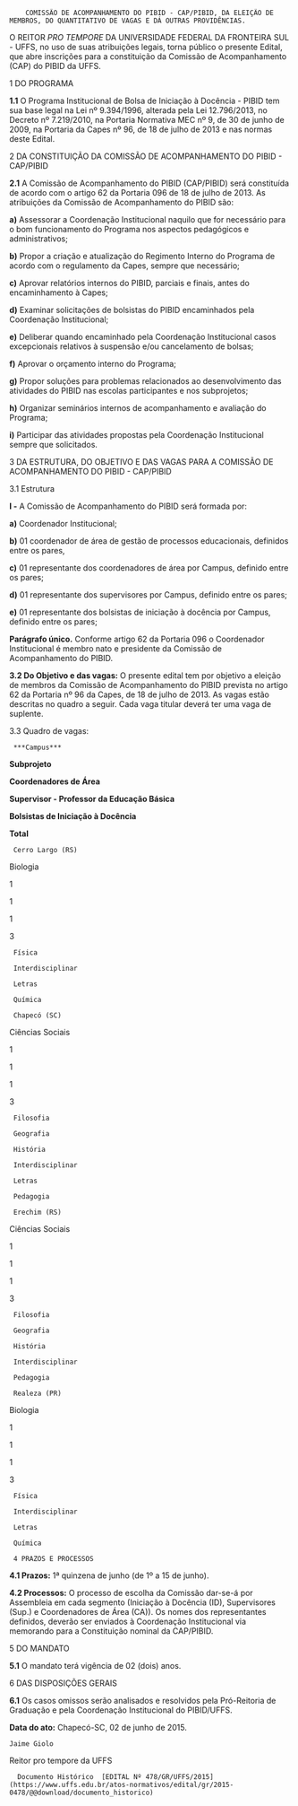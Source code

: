         COMISSÃO DE ACOMPANHAMENTO DO PIBID - CAP/PIBID, DA ELEIÇÃO DE MEMBROS, DO QUANTITATIVO DE VAGAS E DÁ OUTRAS PROVIDÊNCIAS.  

O REITOR *PRO TEMPORE* DA UNIVERSIDADE FEDERAL DA FRONTEIRA SUL - UFFS, no uso de suas atribuições legais, torna público o presente Edital, que abre inscrições para a constituição da Comissão de Acompanhamento (CAP) do PIBID da UFFS.

 1 DO PROGRAMA

 **1.1** O Programa Institucional de Bolsa de Iniciação à Docência - PIBID tem sua base legal na Lei nº 9.394/1996, alterada pela Lei 12.796/2013, no Decreto nº 7.219/2010, na Portaria Normativa MEC nº 9, de 30 de junho de 2009, na Portaria da Capes nº 96, de 18 de julho de 2013 e nas normas deste Edital.

 2 DA CONSTITUIÇÃO DA COMISSÃO DE ACOMPANHAMENTO DO PIBID - CAP/PIBID

 **2.1** A Comissão de Acompanhamento do PIBID (CAP/PIBID) será constituída de acordo com o artigo 62 da Portaria 096 de 18 de julho de 2013. As atribuições da Comissão de Acompanhamento do PIBID são:

 **a)** Assessorar a Coordenação Institucional naquilo que for necessário para o bom funcionamento do Programa nos aspectos pedagógicos e administrativos;

 **b)** Propor a criação e atualização do Regimento Interno do Programa de acordo com o regulamento da Capes, sempre que necessário;

 **c)** Aprovar relatórios internos do PIBID, parciais e finais, antes do encaminhamento à Capes;

 **d)** Examinar solicitações de bolsistas do PIBID encaminhados pela Coordenação Institucional;

 **e)** Deliberar quando encaminhado pela Coordenação Institucional casos excepcionais relativos à suspensão e/ou cancelamento de bolsas;

 **f)** Aprovar o orçamento interno do Programa;

 **g)** Propor soluções para problemas relacionados ao desenvolvimento das atividades do PIBID nas escolas participantes e nos subprojetos;

 **h)** Organizar seminários internos de acompanhamento e avaliação do Programa;

 **i)** Participar das atividades propostas pela Coordenação Institucional sempre que solicitados.

 3 DA ESTRUTURA, DO OBJETIVO E DAS VAGAS PARA A COMISSÃO DE ACOMPANHAMENTO DO PIBID - CAP/PIBID

 3.1 Estrutura

 **I -** A Comissão de Acompanhamento do PIBID será formada por:

 **a)** Coordenador Institucional;

 **b)** 01 coordenador de área de gestão de processos educacionais, definidos entre os pares,

 **c)** 01 representante dos coordenadores de área por Campus, definido entre os pares;

 **d)** 01 representante dos supervisores por Campus, definido entre os pares;

 **e)** 01 representante dos bolsistas de iniciação à docência por Campus, definido entre os pares;

 **Parágrafo único.** Conforme artigo 62 da Portaria 096 o Coordenador Institucional é membro nato e presidente da Comissão de Acompanhamento do PIBID.

 **3.2 Do Objetivo e das vagas:** O presente edital tem por objetivo a eleição de membros da Comissão de Acompanhamento do PIBID prevista no artigo 62 da Portaria nº 96 da Capes, de 18 de julho de 2013. As vagas estão descritas no quadro a seguir. Cada vaga titular deverá ter uma vaga de suplente.

 3.3 Quadro de vagas:

     ***Campus***

   **Subprojeto**

   **Coordenadores de Área**

   **Supervisor - Professor da Educação Básica**

   **Bolsistas de Iniciação à Docência**

   **Total**

     Cerro Largo (RS)

   Biologia

   1

   1

   1

   3

     Física

     Interdisciplinar

     Letras

     Química

     Chapecó (SC)

   Ciências Sociais

   1

   1

   1

   3

     Filosofia

     Geografia

     História

     Interdisciplinar

     Letras

     Pedagogia

     Erechim (RS)

   Ciências Sociais

   1

   1

   1

   3

     Filosofia

     Geografia

     História

     Interdisciplinar

     Pedagogia

     Realeza (PR)

   Biologia

   1

   1

   1

   3

     Física

     Interdisciplinar

     Letras

     Química

     4 PRAZOS E PROCESSOS

 **4.1 Prazos:** 1ª quinzena de junho (de 1º a 15 de junho).

 **4.2 Processos:** O processo de escolha da Comissão dar-se-á por Assembleia em cada segmento (Iniciação à Docência (ID), Supervisores (Sup.) e Coordenadores de Área (CA)). Os nomes dos representantes definidos, deverão ser enviados à Coordenação Institucional via memorando para a Constituição nominal da CAP/PIBID.

 5 DO MANDATO

 **5.1** O mandato terá vigência de 02 (dois) anos.

 6 DAS DISPOSIÇÕES GERAIS

 **6.1** Os casos omissos serão analisados e resolvidos pela Pró-Reitoria de Graduação e pela Coordenação Institucional do PIBID/UFFS.

  

   **Data do ato:** Chapecó-SC, 02 de junho de 2015.   
 

    Jaime Giolo   
 Reitor pro tempore da UFFS 

      Documento Histórico  [EDITAL Nº 478/GR/UFFS/2015](https://www.uffs.edu.br/atos-normativos/edital/gr/2015-0478/@@download/documento_historico)     
      